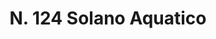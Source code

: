 ---
title: "N. 124 Solano Aquatico"
permalink: "/edition/plant124/"
plant-name: "N. 124"
plant-number: "124"
plant-xml: "/assets/xml/plant124.xml"
plant-img1: "/assets/img/plant124_verso.jpg"
plant-img2: "/assets/img/plant124.jpg"
plant-title: "N. 124 Solano Aquatico"
plant-wfo-link: "http://www.worldfloraonline.org/taxon/wfo-0001027661"
plant-kew-link: ""
plant-taxon-content: "Solanum Dulcamara L."
layout: single-xml
---